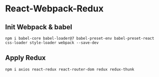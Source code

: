 # React-Webpack-Redux

## Init Webpack & babel
`npm i babel-core babel-loader@7 babel-preset-env babel-preset-react css-loader style-loader webpack --save-dev`

## Apply Redux
`npm i axios react-redux react-router-dom redux redux-thunk`
